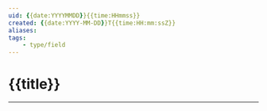 ```yaml
---
uid: {{date:YYYYMMDD}}{{time:HHmmss}}
created: {{date:YYYY-MM-DD}}T{{time:HH:mm:ssZ}}
aliases: 
tags: 
    - type/field
---
```

# {{title}}
---
